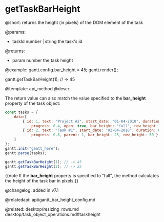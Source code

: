 getTaskBarHeight
=============


@short: returns the height (in pixels) of the DOM element of the task


@params:
- taskId	number | string	the task's id

@returns:
- param		number		the task height


@example:
gantt.config.bar_height = 45;
gantt.render();

gantt.getTaskBarHeight(1); // -> 45

@template:	api_method
@descr:

The return value can also match the value specified to the **bar_height** property of the task object:

~~~js
const tasks = {
  	data:[
     	{ id: 1, text: "Project #2", start_date: "01-04-2018", duration: 18, 
		 	progress: 0.4, open: true, bar_height: "full", row_height: 50 }, 
		{ id: 2, text: "Task #1", start_date: "02-04-2018", duration: 8, 
			progress: 0.6, parent: 1, bar_height: 25, row_height: 50 },
   	]
};
gantt.init("gantt_here");
gantt.parse(tasks);

gantt.getTaskBarHeight(1); // -> 45
gantt.getTaskBarHeight(2); // -> 25
~~~

{{note 
If the **bar_height** property is specified to "full", the method calculates the height of the task bar in pixels.}}


@changelog: added in v7.1

@relatedapi: api/gantt_bar_height_config.md

@related: 
desktop/resizing_rows.md
desktop/task_object_operations.md#taskheight
